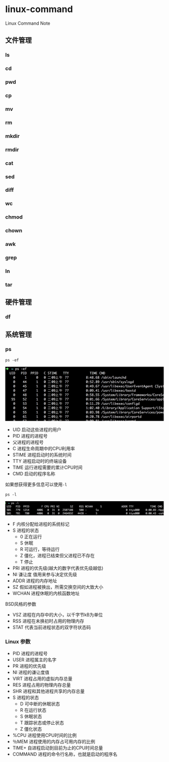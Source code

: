 # linux-command
Linux Command Note

## 文件管理

### ls
### cd
### pwd
### cp
### mv
### rm
### mkdir
### rmdir

### cat
### sed
### diff

### wc

### chmod
### chown

### awk
### grep


### ln
### tar


## 硬件管理
### df


## 系统管理

### ps

```shell
ps -ef
```

![](./_image/2017-02-16-09-32-17.jpg)

- UID 启动这些进程的用户
- PID 进程的进程号
- 父进程的进程号
- C 进程生命周期中的CPU利用率
- STIME 进程启动时的系统时间
- TTY 进程启动时的终端设备
- TIME 运行进程需要的累计CPU时间
- CMD 启动的程序名称

如果想获得更多信息可以使用`-l`
```shell
ps -l
```

![](./_image/2017-02-16-09-35-26.jpg)
- F 内核分配给进程的系统标记
- S 进程的状态
    - 0 正在运行
    - S 休眠
    - R 可运行，等待运行
    - Z 僵化，进程已结束但父进程已不存在
    - T 停止
- PRI 进程的优先级(越大的数字代表优先级越低)
- NI 谦让度 值用来参与决定优先级
- ADDR 进程的内存地址
- SZ 假如进程被换出，所需交换空间的大致大小
- WCHAN 进程休眠的内核函数地址

BSD风格的参数
- VSZ 进程在内存中的大小，以千字节kB为单位
- RSS 进程在未换初时占用的物理内存
- STAT 代表当前进程状态的双字符状态码


### Linux 参数
- PID 进程的进程号
- USER 进程属主的名字
- PR 进程的优先级
- NI 进程的谦让度值
- VIRT 进程占用的虚拟内存总量
- RES 进程占用的物理内存总量
- SHR 进程和其他进程共享的内存总量
- S 进程的状态
    - D 可中断的休眠状态
    - R 在运行状态
    - S 休眠状态
    - T 跟踪状态或停止状态
    - Z 僵化状态
- %CPU 进程使用CPU时间的比例
- ％MEM 进程使用的内存占可用内存的比例
- TIME+ 自进程启动到目前为止的CPU时间总量
- COMMAND 进程的命令行名称，也就是启动的程序名
